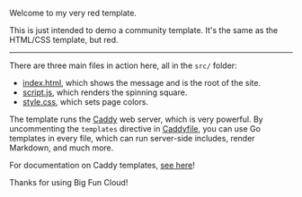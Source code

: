 Welcome to my very red template.

This is just intended to demo a community template. It's the same as the HTML/CSS template, but red.

------

There are three main files in action here, all in the `src/` folder:

- [index.html](src/index.html), which shows the message and is the root of the site.
- [script.js](src/script.js), which renders the spinning square.
- [style.css](src/style.css), which sets page colors.

The template runs the [Caddy](https://caddyserver.com/) web server,
which is very powerful. By uncommenting the `templates` directive
in [Caddyfile](Caddyfile#L5), you can use Go templates in every file,
which can run server-side includes, render Markdown, and much more.

For documentation on Caddy templates, [see here](https://caddyserver.com/docs/modules/http.handlers.templates#docs)!

Thanks for using Big Fun Cloud!